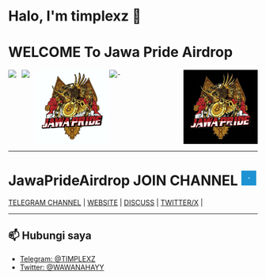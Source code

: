 # Halo, I'm timplexz 👋



# WELCOME To Jawa Pride Airdrop

<div style="display: flex;">
  <img src="https://github.com/Wawanahayy/JawaPrideAirdrop/raw/main/2in1.gif" width="150" />
  <img src="https://github.com/Wawanahayy/JawaPrideAirdrop/raw/main/2in1.gif" width="150" />
  <img src="https://github.com/Wawanahayy/Autonomys-Network-/blob/main/photo.jpg" alt="-" width="150" height="150">
  <img src="https://github.com/Wawanahayy/Autonomys-Network-/blob/main/2in1.gif" alt="-" width="150" height="150">
  <img src="https://github.com/Wawanahayy/Autonomys-Network-/blob/main/photo1.jpg" alt="-" width="150" height="150">
</div>

- - - - - - - - -

# JawaPrideAirdrop JOIN CHANNEL <img src="https://github.com/Wawanahayy/Autonomys-Network-/blob/main/telegram.gif" alt="JOIN MY CHANNEL" width="30" height="30">


[TELEGRAM CHANNEL](https://t.me/AirdropJP_JawaPride) | [WEBSITE](https://linktr.ee/Jawa_Pride_ID) | [DISCUSS](https://t.me/AirdropJPdiskusi) | [TWITTER/X](https://x.com/JAWAPRIDE_ID) | 
- - - - - - - - -

## 📫 Hubungi saya
- [Telegram: @TIMPLEXZ](https://t.me/timplexzz)
- [Twitter: @WAWANAHAYY](https://twitter.com/wawanahayy)


